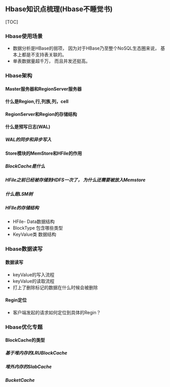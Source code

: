 ## Hbase知识点梳理(Hbase不睡觉书)

[TOC]

### Hbase使用场景

- 数据分析是HBase的弱项， 因为对于HBase乃至整个NoSQL生态圈来说， 基本上都是不支持表关联的。
- 单表数据量超千万， 而且并发还挺高。

### Hbase架构

#### Master服务器和RegionServer服务器

#### 什么是Region,行,列族,列，cell

#### RegionServer和Region的存储结构

#### 什么是预写日志(WAL)

##### WAL的同步和异步写入

#### Store模块的MemStore和HFile的作用

##### BlockCache是什么

##### HFile之前已经被存储到HDFS一次了， 为什么还需要被放入Memstore

##### 什么是LSM树

##### HFIle的存储结构

- HFile- Data数据结构
- BlockType 包含哪些类型
- KeyValue类 数据结构

### Hbase数据读写

#### 数据读写

- keyValue的写入流程
- keyValue的读取流程
- 打上了删除标记的数据在什么时候会被删除

#### Regin定位

- 客户端发起的请求如何定位到具体的Regin？

### Hbase优化专题

#### BlockCache的类型

##### 基于堆内存的LRUBlockCache

##### 堆外内存的SlabCache

##### BucketCache  

